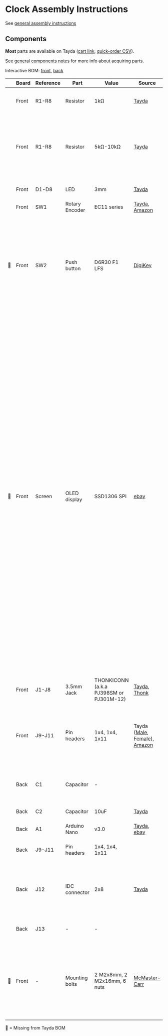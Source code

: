 # Clock Assembly Instructions

See [general assembly instructions](https://quinnfreedman.github.io/modular/docs/assembly)

## Components

**Most** parts are available on Tayda ([cart link](https://www.taydaelectronics.com/savecartpro/index/savenewquote/qid/82040858402), [quick-order CSV](https://freemodular.org/modules/Clock/fm_clock_tayda_bom.csv)).

See [general components notes](https://quinnfreedman.github.io/modular/docs/components) for more info about acquiring parts.

Interactive BOM: [front](https://quinnfreedman.github.io/fm-artifacts/Clock/clock_front_pcb_interactive_bom.html), [back](https://quinnfreedman.github.io/fm-artifacts/Clock/clock_back_pcb_interactive_bom.html)

|    | Board | Reference | Part             | Value                                   | Source  | Comment |
| -- | ----- | --------- | ---------------- | --------------------------------------- | ------- | ------- |
|    | Front | R1-R8     | Resistor         | 1kΩ                                     | [Tayda](https://www.taydaelectronics.com/10-x-resistor-1k-ohm-1-4w-1-metal-film-pkg-of-10.html) | Determines output impedance. Any value is fine. |
|    | Front | R1-R8     | Resistor         | 5kΩ-10kΩ                                | [Tayda](https://www.taydaelectronics.com/10-x-resistor-10k-ohm-1-4w-1-metal-film-pkg-of-10.html) | Determines LED brightness. You may want to use a different value if you have different LEDs. A lower value means less resistance and brighter LEDs |
|    | Front | D1-D8     | LED              | 3mm                                     | [Tayda](https://www.taydaelectronics.com/36705-dup-led-3mm-blue-diffuse-lens.html) | Any standard 3mm LED will work here. |
|    | Front | SW1       | Rotary Encoder   | EC11 series                             | [Tayda](https://www.taydaelectronics.com/rotary-encoder-11mm-20-detents-d-shaft-with-switch-vertical.html), [Amazon](https://www.amazon.com/dp/B07D3DF8TK) | |
| 🔴 | Front | SW2       | Push button      | D6R30 F1 LFS                            | [DigiKey](https://www.digikey.com/en/products/detail/c-k/D6R30-F1-LFS/1466331) | Make sure to line up the flat side of the button with the silkscreen on the PCB. This button could be replaced by a simple "6mm tactile switch" like [this](https://www.taydaelectronics.com/tact-switch-6-6mm-13mm-through-hole-spst-no.html) with a [cap](https://www.taydaelectronics.com/electromechanical/switches-key-pad/tact-switch/34189-dup-tactile-switch-caps-yellow-color.html) on it, but you may need to adjust the faceplate hole size. |
| 🔴 | Front | Screen    | OLED display     | SSD1306 SPI                             | [ebay](https://www.ebay.com/itm/373647815247) | The underlying display controller is the SSD1306. There are many ebay/amazon sellers that make modules based on it. Make sure to get one that uses the SPI protocol (6 or 7 total pins) instead of the I2C protocol (4 pins). The pins may be labelled differently or be in a different order on different modules. Just connect them to the corresponding holes on the PCB. The module also may or may not contain a 7th RESET pin. Either way should be fine. Different modules may also vary in the layout of their mounting holes. The faceplate is designed for a 23.5mmx24mm bolt pattern, which seems to be common, but it could be easily modified to fit a different screen. You can connect the screen to the PCB by soldering each wire individually or by soldering on some kind of 7-pin plug. |
|    | Front | J1-J8     | 3.5mm Jack       | THONKICONN (a.k.a PJ398SM or PJ301M-12) | [Tayda](https://www.taydaelectronics.com/pj-3001f-3-5-mm-mono-phone-jack.html), [Thonk](https://www.thonk.co.uk/shop/thonkiconn/) | |
|    | Front | J9-J11    | Pin headers      | 1x4, 1x4, 1x11                          | Tayda ([Male](https://www.taydaelectronics.com/40-pin-2-54-mm-single-row-pin-header-strip.html), [Female](https://www.taydaelectronics.com/40-pin-2-54-mm-single-row-female-pin-header.html)), [Amazon](https://www.amazon.com/gp/product/B074HVBTZ4) | Solder the two boards directly together using the male headers or make them detachable using a male/female pair. |
|    | Back  | C1        | Capacitor        | -                                       |         | **Optional** additional power supply noise filtering capacitor |
|    | Back  | C2        | Capacitor        | 10uF                                    | [Tayda](https://www.taydaelectronics.com/10uf-16v-85c-radial-electrolytic-capacitor.html) | Power supply noise filtering capacitor |
|    | Back  | A1        | Arduino Nano     | v3.0                                    | [Tayda](https://www.taydaelectronics.com/type-c-nano-3-0-controller-compatible-with-arduino-nano.html), [ebay](https://www.ebay.com/itm/226078083873)| |
|    | Back  | J9-J11    | Pin headers      | 1x4, 1x4, 1x11                          |         | Match corresponding headers on front PCB |
|    | Back  | J12       | IDC connector    | 2x8                                     | [Tayda](https://www.taydaelectronics.com/2x8-pin-2-54-mm-double-row-pin-header-strip.html) | Eurorack power header. Can use two rows of male pin headers or a shrouded connector (recommended). |
|    | Back  | J13       | -                | -                                       |         | Not used. Expansion points for future features |
| 🔴 | Front | -         | Mounting bolts   | 2 M2x8mm, 2 M2x16mm, 6 nuts             | [McMaster-Carr](https://www.mcmaster.com/products/screws/socket-head-screws~/system-of-measurement~metric/thread-size~m2/) | Used to attatch the screen to the faceplate. The two longer bolts can pass through to the PCB using additional nuts to hold everything together more firmly. |

🔴 = Missing from Tayda BOM
